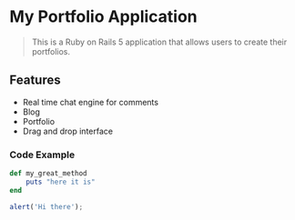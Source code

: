 # My Portfolio Application

> This is a Ruby on Rails 5 application that allows users to create their portfolios.

## Features

- Real time chat engine for comments
- Blog
- Portfolio
- Drag and drop interface

### Code Example

```ruby
def my_great_method
    puts "here it is"
end
```

```javascript
alert('Hi there');
```
